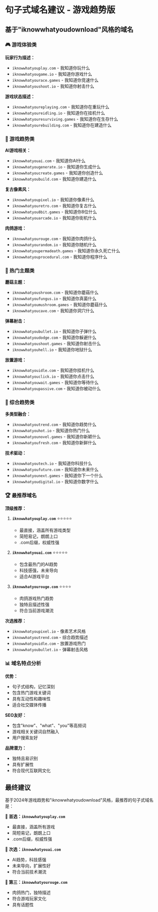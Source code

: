 # 句子式域名建议 - 游戏趋势版

## 基于"iknowwhatyoudownload"风格的域名

### 🎮 游戏体验类

**玩家行为描述：**
- `iknowwhatyouplay.com` - 我知道你玩什么
- `iknowwhatyougame.io` - 我知道你游戏什么
- `iknowwhatyourace.games` - 我知道你竞速什么
- `iknowwhatyoushoot.io` - 我知道你射击什么

**游戏状态描述：**
- `iknowwhatyoureplaying.com` - 我知道你在重玩什么
- `iknowwhatyoureidling.io` - 我知道你在挂机什么
- `iknowwhatyouresurviving.games` - 我知道你在生存什么
- `iknowwhatyourebuilding.com` - 我知道你在建造什么

### 🚀 游戏趋势类

**AI游戏相关：**
- `iknowwhatyouai.com` - 我知道你AI什么
- `iknowwhatyougenerate.io` - 我知道你生成什么
- `iknowwhatyoucreate.games` - 我知道你创造什么
- `iknowwhatyoubuild.com` - 我知道你建造什么

**复古像素风：**
- `iknowwhatyoupixel.io` - 我知道你像素什么
- `iknowwhatyouretro.com` - 我知道你复古什么
- `iknowwhatyou8bit.games` - 我知道你8位什么
- `iknowwhatyouarcade.io` - 我知道你街机什么

**肉鸽游戏：**
- `iknowwhatyourouge.com` - 我知道你肉鸽什么
- `iknowwhatyourandom.io` - 我知道你随机什么
- `iknowwhatyoupermadeath.games` - 我知道你永久死亡什么
- `iknowwhatyouprocedural.com` - 我知道你程序什么

### 🌟 热门主题类

**蘑菇主题：**
- `iknowwhatyoushroom.com` - 我知道你蘑菇什么
- `iknowwhatyoufungus.io` - 我知道你真菌什么
- `iknowwhatyoumushroom.games` - 我知道你蘑菇什么
- `iknowwhatyoucave.com` - 我知道你洞穴什么

**弹幕射击：**
- `iknowwhatyoubullet.io` - 我知道你子弹什么
- `iknowwhatyoudodge.com` - 我知道你躲避什么
- `iknowwhatyoushoot.games` - 我知道你射击什么
- `iknowwhatyouhell.io` - 我知道你地狱什么

**放置游戏：**
- `iknowwhatyouidle.com` - 我知道你挂机什么
- `iknowwhatyouclick.io` - 我知道你点击什么
- `iknowwhatyouwait.games` - 我知道你等待什么
- `iknowwhatyoupassive.com` - 我知道你被动什么

### 🎯 综合趋势类

**多类型融合：**
- `iknowwhatyoutrend.com` - 我知道你趋势什么
- `iknowwhatyouhot.io` - 我知道你热门什么
- `iknowwhatyounovel.games` - 我知道你新颖什么
- `iknowwhatyoufresh.com` - 我知道你新鲜什么

**技术驱动：**
- `iknowwhatyoutech.io` - 我知道你科技什么
- `iknowwhatyoufuture.com` - 我知道你未来什么
- `iknowwhatyounext.games` - 我知道你下一个什么
- `iknowwhatyoudigital.io` - 我知道你数字什么

### 🏆 最推荐域名

**顶级推荐：**
1. **`iknowwhatyouplay.com`** ⭐⭐⭐⭐⭐
   - 最直接，涵盖所有游戏类型
   - 简短易记，朗朗上口
   - .com后缀，权威性强

2. **`iknowwhatyouai.com`** ⭐⭐⭐⭐⭐
   - 包含最热门的AI趋势
   - 科技感强，未来导向
   - 适合AI游戏平台

3. **`iknowwhatyourouge.com`** ⭐⭐⭐⭐
   - 肉鸽游戏热门趋势
   - 独特且描述性强
   - 符合当前游戏潮流

**次选推荐：**
- `iknowwhatyoupixel.io` - 像素艺术风格
- `iknowwhatyoutrend.com` - 综合趋势描述
- `iknowwhatyouidle.com` - 放置游戏热门
- `iknowwhatyoubullet.io` - 弹幕射击风格

### 📊 域名特点分析

**优势：**
- 句子式结构，记忆深刻
- 包含热门游戏关键词
- 具有互动性和趣味性
- 适合社交媒体传播

**SEO友好：**
- 包含"know"、"what"、"you"等高频词
- 游戏相关关键词自然融入
- 用户搜索友好

**品牌潜力：**
- 独特且易识别
- 具有扩展性
- 符合现代互联网文化

## 最终建议

基于2024年游戏趋势和"iknowwhatyoudownload"风格，最推荐的句子式域名是：

**🥇 首选：`iknowwhatyouplay.com`**
- 最直接，涵盖所有游戏
- 简短易记，朗朗上口
- .com后缀，权威性强

**🥈 次选：`iknowwhatyouai.com`**
- AI趋势，科技感强
- 未来导向，扩展性好
- 符合当前技术潮流

**🥉 第三：`iknowwhatyourouge.com`**
- 肉鸽热门，独特描述
- 符合游戏玩家文化
- 具有话题性
